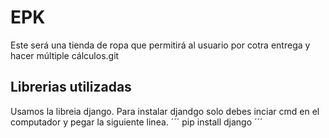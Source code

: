 # EPK 
Este será una tienda de ropa que permitirá al usuario por cotra entrega  y hacer múltiple cálculos.git 
## Librerias utilizadas
Usamos la libreia django.
Para instalar djandgo solo debes inciar cmd en el computador y pegar la siguiente linea.
´´´
pip install django 
´´´
